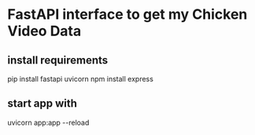 # FastAPI interface to get my Chicken Video Data
## install requirements 
pip install fastapi uvicorn
npm install express
## start app with
uvicorn app:app --reload
